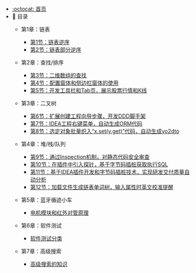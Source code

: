 - [:octocat: 首页](/README)
- :memo: 目录
   - 第1章：链表
   
       - [第1节：链表逆序](/md/idea-plugin/反转链表.md)
       - [第2节：链表部分逆序](/md/idea-plugin/链表部分逆序.md)
   
   - 第2章：查找/排序
   
       - [第3节：二维数组的查找](/md/idea-plugin/二维数组的查找.md)
       - [第4节：配置窗体和侧边栏窗体的使用](/md/idea-plugin/2021-11-03-第二节：配置窗体和侧边栏窗体的使用.md)
       - [第5节：开发工具栏和Tab页，展示股票行情和K线](/md/idea-plugin/2021-11-18-第三节：开发工具栏和Tab页展示股票行情和K线.md)
   
   - 第3章：二叉树
   
       - [第6节：扩展创建工程向导步骤，开发DDD脚手架](/md/idea-plugin/2021-11-24-第四节：扩展创建工程向导步骤开发DDD脚手架.md)
       - [第7节：IDEA工程右键菜单，自动生成ORM代码](/md/idea-plugin/2021-12-08-第五节：IDEA工程右键菜单自动生成ORM代码.md)
       - [第8节：选定对象批量织入“x.set(y.get)”代码，自动生成vo2dto](/md/idea-plugin/2021-12-14-第六节：以织入代码的方式自动处理vo2dto.md)
   
   - 第4章：堆/栈/队列
       
       - [第9节：通过Inspection机制，对静态代码安全审查](/md/idea-plugin/2021-12-22-第7节：通过Inspection机制为静态代码安全审查.md)
       - [第10节：在插件中引入探针，基于字节码插桩获取执行SQL](/md/idea-plugin/2022-01-17-第8节：在插件中引入探针基于字节码插桩获取执行SQL.md)
       - [第11节：基于IDEA插件开发和字节码插桩技术，实现研发交付质量自动分析](/md/idea-plugin/2022-01-22-第9节：加载文件生成链表单词树输入属性时英文校准提醒.md)
       - [第12节：加载文件生成链表单词树，输入属性时英文校准提醒](/md/idea-plugin/2022-01-23-第10节：基于字节码插桩采集数据实现代码交付质量自动分析.md)

   - 第5章：蓝牙循迹小车
       
       - [电机模块和红外对管原理](/md/idea-plugin/小车项目笔记.md)  
       
   - 第6章：软件测试  
   
       - [软件测试分类](/md/idea-plugin/软件测试.md) 
      
   - 第7章：高级搜索
   
       - [高级搜索的知识](/md/idea-plugin/搜索的相关知识.md)
